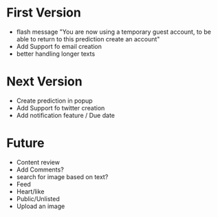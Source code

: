 # First Version
* flash message "You are now using a temporary guest account, to be able to return to this prediction create an account"
* Add Support fo email creation
* better handling longer texts


# Next Version
* Create prediction in popup
* Add Support fo twitter creation
* Add notification feature / Due date

# Future
* Content review
* Add Comments?
* search for image based on text?
* Feed
* Heart/like
* Public/Unlisted
* Upload an image
